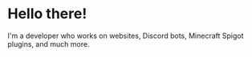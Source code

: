 # Hello there!
I'm a developer who works on websites, Discord bots, Minecraft Spigot plugins, and much more.
